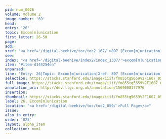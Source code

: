 ```yaml
---
pid: num_0026
volume: Volume 2
image_number: '69'
head: 
entry: '26'
topic: Excom[m]unication
first_letter: 26-50
page: 
add: 
xref: "<a href='/digital-beehive/toc/toc2_167/'>897 [Excom[m]unication]</a>"
see: 
index: "<a href='/digital-beehive/index2/index_1337/'>excom[m]unication</a>"
item: "#item-d144254ea"
unparsed: 
line: 'Entry: 26|Topic: Excom[m]unication|Xref: 897 [Excom[m]unication]|Index: excom[m]unication|#item-d144254ea'
selection: https://stacks.stanford.edu/image/iiif/fm855tg5659%2F1607_0536/337,4633,3004,444/full/0/default.jpg
full_image: https://stacks.stanford.edu/image/iiif/fm855tg5659%2F1607_0536/full/full/0/default.jpg
annotation_uri: http://dev.llgc.org.uk/annotation/1569008177976
insertion: 
thumbnail: https://stacks.stanford.edu/image/iiif/fm855tg5659%2F1607_0536/337,4633,600,180/250,/0/default.jpg
label: 26. Excom[m]unication
location: "<a href='/digital-beehive/toc/toc2_059/'>Full Page</a>"
issue: 
also_in_entry: 
order: '025'
layout: alpha_item
collection: num1
---
```

